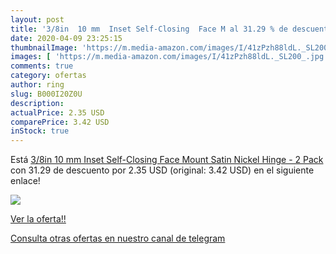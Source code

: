 ```yaml
---
layout: post
title: '3/8in  10 mm  Inset Self-Closing  Face M al 31.29 % de descuento'
date: 2020-04-09 23:25:15
thumbnailImage: 'https://m.media-amazon.com/images/I/41zPzh88ldL._SL200_.jpg'
images: [ 'https://m.media-amazon.com/images/I/41zPzh88ldL._SL200_.jpg' ]
comments: true
category: ofertas
author: ring
slug: B000I20Z0U
description:
actualPrice: 2.35 USD
comparePrice: 3.42 USD
inStock: true
---
```


Está [3/8in  10 mm  Inset Self-Closing  Face Mount Satin Nickel Hinge - 2 Pack](https://www.amazon.com/dp/B000I20Z0U/?tag=redken08-20) con 31.29 de descuento por 2.35 USD (original: 3.42 USD) en el siguiente enlace!

[![](https://m.media-amazon.com/images/I/41zPzh88ldL._SL200_.jpg)](https://www.amazon.com/dp/B000I20Z0U/?tag=redken08-20)

[Ver la oferta!!](https://www.amazon.com/dp/B000I20Z0U/?tag=redken08-20)

[Consulta otras ofertas en nuestro canal de telegram](https://t.me/s/ofertas25)
